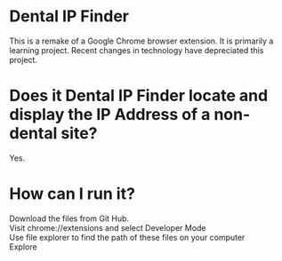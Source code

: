 Dental IP Finder
=========

This is a remake of a Google Chrome browser extension. It is primarily a learning project. Recent changes in
technology have depreciated this project.

Does it Dental IP Finder locate and display the IP Address of a non-dental site?
=========

Yes.

How can I run it?
=========

Download the files from Git Hub. <br>
Visit chrome://extensions and select Developer Mode <br>
Use file explorer to find the path of these files on your computer <br>
Explore
